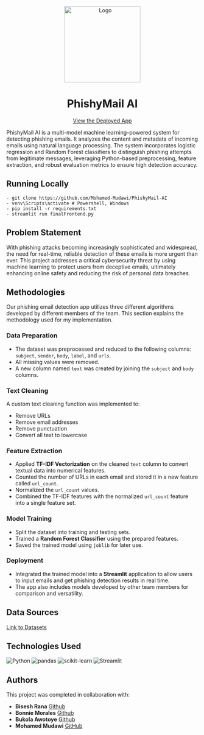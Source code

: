<div align="center">
  <a href="https://phishymail-ai.streamlit.app/" target="_blank"><img src="https://i.imgur.com/1hTgX65.png" alt="Logo" height="200" width="200"/></a>
  <h1>PhishyMail AI</h1>
  <p><a href="https://phishymail-ai.streamlit.app/" target="_blank">View the Deployed App</a></p>
</div>

PhishyMail AI is a multi-model machine learning–powered system for detecting phishing emails. It analyzes the content and metadata of incoming emails using natural language processing. The system incorporates logistic regression and Random Forest classifiers to distinguish phishing attempts from legitimate messages, leveraging Python-based preprocessing, feature extraction, and robust evaluation metrics to ensure high detection accuracy.

## Running Locally

```
- git clone https://github.com/Mohamed-Mudawi/PhishyMail-AI
- venv\Scripts\activate # Powershell, Windows
- pip install -r requirements.txt
- streamlit run finalFrontend.py
```


## Problem Statement
With phishing attacks becoming increasingly sophisticated and widespread, the need for real-time, reliable detection of these emails is more urgent than ever. This project addresses a critical cybersecurity threat by using machine learning to protect users from deceptive emails, ultimately enhancing online safety and reducing the risk of personal data breaches.

   
## Methodologies <!--- do not change this line -->

<p>
Our phishing email detection app utilizes three different algorithms developed by different members of the team.
This section explains the methodology used for my implementation.
</p>

<h3>Data Preparation</h3>
<ul>
  <li>The dataset was preprocessed and reduced to the following columns: <code>subject</code>, <code>sender</code>, <code>body</code>, <code>label</code>, and <code>urls</code>.</li>
  <li>All missing values were removed.</li>
  <li>A new column named <code>text</code> was created by joining the <code>subject</code> and <code>body</code> columns.</li>
</ul>

<h3>Text Cleaning</h3>
<p>A custom text cleaning function was implemented to:</p>
<ul>
  <li>Remove URLs</li>
  <li>Remove email addresses</li>
  <li>Remove punctuation</li>
  <li>Convert all text to lowercase</li>
</ul>

<h3>Feature Extraction</h3>
<ul>
  <li>Applied <strong>TF-IDF Vectorization</strong> on the cleaned <code>text</code> column to convert textual data into numerical features.</li>
  <li>Counted the number of URLs in each email and stored it in a new feature called <code>url_count</code>.</li>
  <li>Normalized the <code>url_count</code> values.</li>
  <li>Combined the TF-IDF features with the normalized <code>url_count</code> feature into a single feature set.</li>
</ul>

<h3>Model Training</h3>
<ul>
  <li>Split the dataset into training and testing sets.</li>
  <li>Trained a <strong>Random Forest Classifier</strong> using the prepared features.</li>
  <li>Saved the trained model using <code>joblib</code> for later use.</li>
</ul>

<h3>Deployment</h3>
<ul>
  <li>Integrated the trained model into a <strong>Streamlit</strong> application to allow users to input emails and get phishing detection results in real time.</li>
  <li>The app also includes models developed by other team members for comparison and versatility.</li>
</ul>


## Data Sources
[Link to Datasets](https://drive.google.com/drive/folders/1sBO10D3sSdqMvb27fH-g3BI_ro63MyjW?dmr=1&ec=wgc-drive-hero-goto)

## Technologies Used
<p>
  <img src="https://img.shields.io/badge/Python-3776AB?style=for-the-badge&logo=python&logoColor=white" alt="Python"/>
  <img src="https://img.shields.io/badge/pandas-150458?style=for-the-badge&logo=pandas&logoColor=white" alt="pandas"/>
  <img src="https://img.shields.io/badge/scikit--learn-F7931E?style=for-the-badge&logo=scikit-learn&logoColor=white" alt="scikit-learn"/>
  <img src="https://img.shields.io/badge/Streamlit-FF4B4B?style=for-the-badge&logo=streamlit&logoColor=white" alt="Streamlit"/>
</p>

## Authors  
This project was completed in collaboration with:  

- **Bisesh Rana**  [Github](https://github.com/biseshRana)
- **Bonnie Morales**  [Github](https://github.com/BonnieMorales)
- **Bukola Awotoye**  [Github](https://github.com/bukolaawotoye)
- **Mohamed Mudawi** [GitHub](https://github.com/Mohamed-Mudawi)
